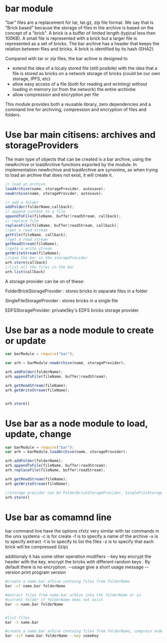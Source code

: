 # bar module
"bar" files are a replacement for tar, tar.gz, zip file format. We say that is "Brick based" because the storage of files in the archive is based on the concept of a "brick". A brick is a buffer of limited length (typical less then 100KB). A small file is represented with a brick but a larger file is represented as a set of bricks. The bar archive has a header that keeps the relation between files and bricks. A brick is identified by its hash (SHA2).

Compared with tar or zip files, the bar achive is designed to 
  - extend the idea of a localy stored file (still posibile) with the idea that a file is stored as bricks on a network storage of bricks (could be our own storage, IPFS, etc)
  - allow easy access of a file (both for reading and wrinting) without loading in memory (or from the network) the entire archivbe
  - allow compression and encryption per file

This module provides both a reusable library, zero dependencies and a command line for archiving, compression and encryption of files and folders.

# Use bar main citisens: archives and storageProviders

The main type of objects that can be created is a bar archive, using the newArchive or loadArchive functions exported by the module. In implementation newArchive and loadArchive are synonims, as when trying to load an archive that does not exist, it will create it.


```javascript
// load an archive 
loadArchive(name, storageProvider, autosave);
newArchive(name, storageProvider, autosave);

// add a folder
addFolder(folderName,callback);
// append content to a file
appendToFile(fileName, buffer|readStream, callback);
// replace file
replaceFile(fileName, buffer|readStream, callback);
//get a read stream
getFile(fileName, callback);
//get a read stream
getReadStream(fileName);
//geta a write stream
getWriteStream(fileName);
//save the bar in the storageProvider
arh.store(callback)
//list all the files in the bar
arh.list(callback)

```

A storage provider can be on of these:

 FolderBrickStorageProvider : stores bricks in separate files in a folder
 
 SingleFileStorageProvider  : stores bricks in a single file
 
 EDFSStorageProvider: privateSky's EDFS bricks storage provider

# Use bar as a node module to create or update
```javascript
var barModule = require("bar");

var arh = barModule.newArchive(name, storageProvider);

arh.addFolder(folderName);
arh.appendToFile(fileName, buffer|readStream);

arh.getReadStream(fileName);
arh.getWriteStream(fileName);


arh.store()
```

# Use bar as a node module to load, update, change
```javascript
var barModule = require("bar");
var arh = barModule.loadArchive(name, storageProvider);

arh.addFolder(folderName);
arh.appendToFile(fileName, buffer|readStream);
arh.replaceFile(fileName, buffer|readStream);

arh.getReadStream(fileName);
arh.getWriteStream(fileName);

//storage provider can be FolderBrickStorageProvider, SingleFileStorageProvider, EDFSStorageProvider
arh.store()

```


# Use bar as comamnd line
bar command line have the options cfxtz very similar with tar commands in the unix systems
  -c is for create
  -f is to specify a name of the archive
  -x is to specify extract
  -t is to specify to list the files
  -z is to specify that each brick will be compressed (lzip)
  
additionaly it has some other operation modifiers
  --key key
encrypt the header with the key, encrypt the bricks with different random keys  . By default there is no encryption.
  --usage
give a short usage message
  --version
print program version

```bash
#create a name.bar arhive containg files from folderName
bar -cf name.bar folderName 

#extract files from name.bar arhive into the folderName or in 
#current folder if folderName does not exist
bar -x name.bar folderName 


#list files
bar -t name.bar 

#create a name.bar arhive containg files from folderName, compress andencrypt
bar -czf name.bar folderName --key someKey

```


